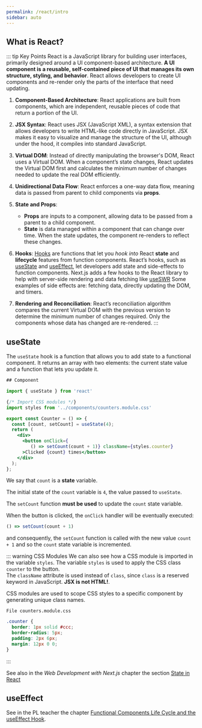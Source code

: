 ```yaml
---
permalink: /react/intro
sidebar: auto
---
```


## What is React?

::: tip Key Points 
React is a JavaScript library for building user interfaces, primarily designed around a UI component-based architecture. 
**A UI component is a reusable, self-contained piece of UI that manages its own structure, styling, and behavior**.
React allows developers to create  UI components and re-render only the parts of the interface that need updating. 

1. **Component-Based Architecture**: React applications are built from components, which are independent, reusable pieces of code that return a portion of the UI. 
  
2. **JSX Syntax**: React uses JSX (JavaScript XML), a syntax extension that allows developers to write HTML-like code directly in JavaScript. JSX makes it easy to visualize and manage the structure of the UI, although under the hood, it compiles into standard JavaScript.

3. **Virtual DOM**: Instead of directly manipulating the browser's DOM, React uses a Virtual DOM. When a component’s state changes, React updates the Virtual DOM first and calculates the minimum number of changes needed to update the real DOM efficiently.

4. **Unidirectional Data Flow**: React enforces a one-way data flow, meaning data is passed from parent to child components via **props**. 

5. **State and Props**:
   - **Props** are inputs to a component, allowing data to be passed from a parent to a child component.
   - **State** is data managed within a component that can change over time. When the state updates, the component re-renders to reflect these changes.

6. **Hooks**: [Hooks](https://react.dev/reference/react/hooks) are functions that let you *hook into* React **state** and **lifecycle** features from function components. React’s hooks, such as [useState](https://react.dev/reference/react/useState) and [useEffect](https://react.dev/reference/react/useEffect), let developers add state and side-effects to function components. Next.js adds a few hooks to the React library to help with server-side rendering and data fetching like [useSWR](/temas/web/nextra/swr/#swr-in-next-js-with-the-swr-library)
Some examples of side effects are: fetching data, directly updating the DOM, and timers.

1. **Rendering and Reconciliation**: React’s reconciliation algorithm compares the current Virtual DOM with the previous version to determine the minimum number of changes required. Only the components whose data has changed are re-rendered.
:::

## useState

The `useState` hook is a function that allows you to add state to a functional component. It returns an array with two elements: the current state value and a function that lets you update it. 

```jsx
## Component

import { useState } from 'react'

{/* Import CSS modules */}
import styles from '../components/counters.module.css'

export const Counter = () => {
  const [count, setCount] = useState(4);
  return (
    <div>
      <button onClick={
         () => setCount(count + 1)} className={styles.counter}
      >Clicked {count} times</button>
    </div>
  );
};
```


We say that `count` is a **state** variable. 

The initial state of the `count` variable is `4`, the value passed to `useState`.

The `setCount` function **must be used** to update the `count` state variable. 

When the button is clicked, the `onClick` handler will be eventually executed:

```js 
() => setCount(count + 1)
```

and consequently, the `setCount` function is called with the new value `count + 1` and so the `count` state variable is incremented.

::: warning CSS Modules
We can also see how a CSS module is imported in the variable `styles`. 
The variable `styles` is used to apply the CSS class `counter` to the button.  
The `className` attribute is used instead of `class`, since `class` is a reserved keyword in JavaScript. **JSX is not HTML!**.

CSS modules are used to scope CSS styles to a specific component by generating unique class names.

`File counters.module.css`

```css
.counter {
  border: 1px solid #ccc;
  border-radius: 5px;
  padding: 2px 6px;
  margin: 12px 0 0;
}
```
:::

See also in the *Web Development with Next.js* chapter the section 
[State in React](/web-development-with-nextjs/#state-in-react)

## useEffect

See in the PL teacher the chapter 
[Functional Components Life Cycle and the useEffect Hook](https://ull-pl.vercel.app/nextra-playground/clientComponent).